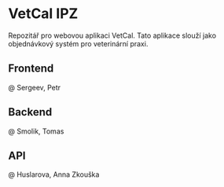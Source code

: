 # VetCal IPZ

Repozitář pro webovou aplikaci VetCal. Tato aplikace slouží jako objednávkový systém pro veterinární praxi.

## Frontend

@ Sergeev, Petr

## Backend

@ Smolik, Tomas

## API

@ Huslarova, Anna
Zkouška